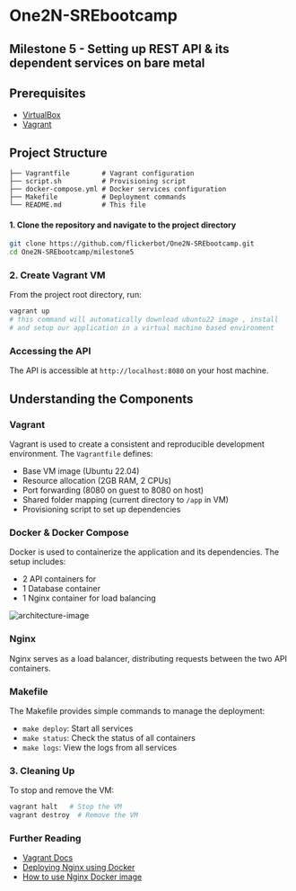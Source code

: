# One2N-SREbootcamp

## Milestone 5 - Setting up REST API & its dependent services on bare metal


## Prerequisites

- [VirtualBox](https://www.virtualbox.org/wiki/Downloads)
- [Vagrant](https://www.vagrantup.com/downloads)

## Project Structure

```
├── Vagrantfile        # Vagrant configuration
├── script.sh          # Provisioning script
├── docker-compose.yml # Docker services configuration
├── Makefile           # Deployment commands
└── README.md          # This file
```


#### **1. Clone the repository and navigate to the project directory**

```bash
git clone https://github.com/flickerbot/One2N-SREbootcamp.git
cd One2N-SREbootcamp/milestone5

```


### 2. Create Vagrant VM

From the project root directory, run:

```bash
vagrant up
# this command will automatically download ubuntu22 image , install 
# and setup our application in a virtual machine based environment 

```


### Accessing the API

The API is accessible at `http://localhost:8080` on your host machine.

## Understanding the Components

### Vagrant

Vagrant is used to create a consistent and reproducible development environment. The `Vagrantfile` defines:
- Base VM image (Ubuntu 22.04)
- Resource allocation (2GB RAM, 2 CPUs)
- Port forwarding (8080 on guest to 8080 on host)
- Shared folder mapping (current directory to `/app` in VM)
- Provisioning script to set up dependencies

### Docker & Docker Compose

Docker is used to containerize the application and its dependencies. The setup includes:
- 2 API containers for 
- 1 Database container 
- 1 Nginx container for load balancing 


![architecture-image](https://www.notion.so/image/https%3A%2F%2Fprod-files-secure.s3.us-west-2.amazonaws.com%2F9ce3a364-243d-4bf8-803e-331bbc517340%2F41791756-404b-4773-a7b2-f4767095d272%2Fvagrant-deployment.png?table=block&id=f93e1a64-1cf8-4fc6-beab-1ae82d71857c&cache=v2)

### Nginx

Nginx serves as a load balancer, distributing requests between the two API containers.

### Makefile

The Makefile provides simple commands to manage the deployment:
- `make deploy`: Start all services
- `make status`: Check the status of all containers
- `make logs`: View the logs from all services



### 3. Cleaning Up

To stop and remove the VM:

```bash
vagrant halt   # Stop the VM
vagrant destroy  # Remove the VM
```


### Further Reading 
- [Vagrant Docs](https://developer.hashicorp.com/vagrant/docs)
- [Deploying Nginx using Docker](https://docs.nginx.com/nginx/admin-guide/installing-nginx/installing-nginx-docker)
- [How to use Nginx Docker image](https://www.docker.com/blog/how-to-use-the-official-nginx-docker-image)


